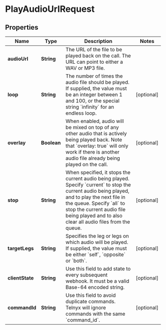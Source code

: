 # PlayAudioUrlRequest

## Properties
Name | Type | Description | Notes
------------ | ------------- | ------------- | -------------
**audioUrl** | **String** | The URL of the file to be played back on the call. The URL can point to either a WAV or MP3 file. | 
**loop** | **String** | The number of times the audio file should be played. If supplied, the value must be an integer between 1 and 100, or the special string &#x60;infinity&#x60; for an endless loop. |  [optional]
**overlay** | **Boolean** | When enabled, audio will be mixed on top of any other audio that is actively being played back. Note that &#x60;overlay: true&#x60; will only work if there is another audio file already being played on the call. |  [optional]
**stop** | **String** | When specified, it stops the current audio being played.  Specify &#x60;current&#x60; to stop the current audio being played, and to play the next file in the queue. Specify &#x60;all&#x60; to stop the current audio file being played and to also clear all audio files from the queue. |  [optional]
**targetLegs** | **String** | Specifies the leg or legs on which audio will be played. If supplied, the value must be either &#x60;self&#x60;, &#x60;opposite&#x60; or &#x60;both&#x60;. |  [optional]
**clientState** | **String** | Use this field to add state to every subsequent webhook. It must be a valid Base-64 encoded string. |  [optional]
**commandId** | **String** | Use this field to avoid duplicate commands. Telnyx will ignore commands with the same &#x60;command_id&#x60;. |  [optional]
